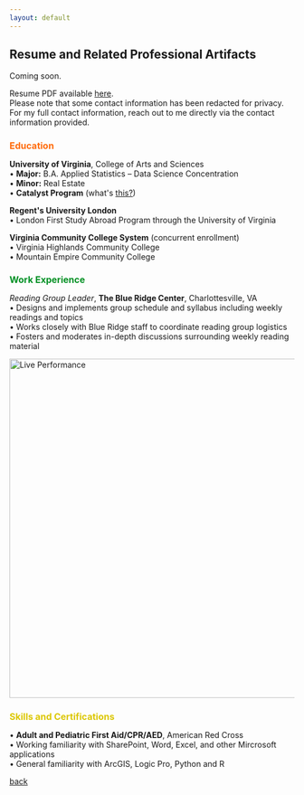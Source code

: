 ```yaml
---
layout: default
---
```


## Resume and Related Professional Artifacts

Coming soon.

<p>Resume PDF available <a href="..\assets/documents/resume_snedeker_4-25.pdf">here</a>.<br>Please note that some contact information has been redacted for privacy.<br>For my full contact information, reach out to me directly via the contact information provided.</p>

<h1 style="color:#FF6B0B; font-size:16px;">Education</h1>
<p>
<b>University of Virginia</b>, College of Arts and Sciences
<br>• <b>Major:</b> B.A. Applied Statistics – Data Science Concentration
<br>• <b>Minor:</b> Real Estate
<br>• <b>Catalyst Program</b> (what's <a href="https://catalyst.as.virginia.edu">this?</a>)
</p>

<p>
<b>Regent's University London</b>
<br>• London First Study Abroad Program through the University of Virginia
</p>

<p>
<b>Virginia Community College System</b> (concurrent enrollment)
<br>• Virginia Highlands Community College
<br>• Mountain Empire Community College
</p>

<h1 style="color:#009024; font-size:16px;">Work Experience</h1>
<p>
<i>Reading Group Leader</i>, <b>The Blue Ridge Center</b>, Charlottesville, VA<br>
• Designs and implements group schedule and syllabus including weekly readings and topics<br>
• Works closely with Blue Ridge staff to coordinate reading group logistics<br>
• Fosters and moderates in-depth discussions surrounding weekly reading material
</p>

<!-- Live Performance Image -->
<img src="..\assets/img/scarletfeverone.png" alt="Live Performance" width="600">

<h1 style="color:#DCC700; font-size:16px;">Skills and Certifications</h1>
<p>
• <B>Adult and Pediatric First Aid/CPR/AED</B>, American Red Cross<br>
• Working familiarity with SharePoint, Word, Excel, and other Mircrosoft applications<br>
• General familiarity with ArcGIS, Logic Pro, Python and R
</p>


[back](./)
